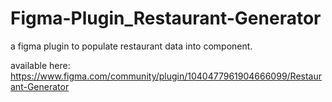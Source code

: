 # Figma-Plugin_Restaurant-Generator

a figma plugin to populate restaurant data into component.

available here: https://www.figma.com/community/plugin/1040477961904666099/Restaurant-Generator
